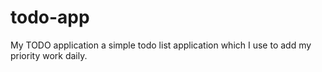 # todo-app
My TODO application a simple todo list application which I use to add my priority work daily.
